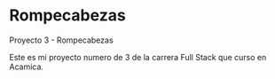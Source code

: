 # Rompecabezas
Proyecto 3 - Rompecabezas

Este es mi proyecto numero de 3 de la carrera Full Stack que curso en Acamica.
